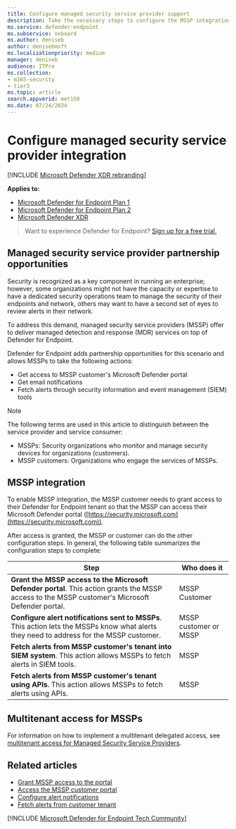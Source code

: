 ```yaml
---
title: Configure managed security service provider support
description: Take the necessary steps to configure the MSSP integration with the Microsoft Defender for Endpoint
ms.service: defender-endpoint
ms.subservice: onboard
ms.author: deniseb
author: denisebmsft
ms.localizationpriority: medium
manager: deniseb
audience: ITPro
ms.collection: 
- m365-security
- tier3
ms.topic: article
search.appverid: met150
ms.date: 07/24/2024
---
```


# Configure managed security service provider integration

[!INCLUDE [Microsoft Defender XDR rebranding](../includes/microsoft-defender.md)]

**Applies to:**
- [Microsoft Defender for Endpoint Plan 1](microsoft-defender-endpoint.md)
- [Microsoft Defender for Endpoint Plan 2](microsoft-defender-endpoint.md)
- [Microsoft Defender XDR](/defender-xdr)

> Want to experience Defender for Endpoint? [Sign up for a free trial.](https://go.microsoft.com/fwlink/p/?linkid=2225630)

## Managed security service provider partnership opportunities

Security is recognized as a key component in running an enterprise; however, some organizations might not have the capacity or expertise to have a dedicated security operations team to manage the security of their endpoints and network, others may want to have a second set of eyes to review alerts in their network.

To address this demand, managed security service providers (MSSP) offer to deliver managed detection and response (MDR) services on top of Defender for Endpoint. 

Defender for Endpoint adds partnership opportunities for this scenario and allows MSSPs to take the following actions:

- Get access to MSSP customer's Microsoft Defender portal
- Get email notifications
- Fetch alerts through security information and event management (SIEM) tools

> [!NOTE]
> The following terms are used in this article to distinguish between the service provider and service consumer:
> - MSSPs: Security organizations who monitor and manage security devices for organizations (customers).
> - MSSP customers: Organizations who engage the services of MSSPs.

## MSSP integration

To enable MSSP integration, the MSSP customer needs to grant access to their Defender for Endpoint tenant so that the MSSP can access their Microsoft Defender portal ([https://security.microsoft.com](https://security.microsoft.com)).

After access is granted, the MSSP or customer can do the other configuration steps. In general, the following table summarizes the configuration steps to complete:

| Step | Who does it|
|---|---|
| **Grant the MSSP access to the Microsoft Defender portal**. This action grants the MSSP access to the MSSP customer's Microsoft Defender portal. | MSSP Customer |
| **Configure alert notifications sent to MSSPs**. This action lets the MSSPs know what alerts they need to address for the MSSP customer. | MSSP customer or MSSP |
| **Fetch alerts from MSSP customer's tenant into SIEM system**. This action allows MSSPs to fetch alerts in SIEM tools. | MSSP |
| **Fetch alerts from MSSP customer's tenant using APIs**. This action allows MSSPs to fetch alerts using APIs. | MSSP |

## Multitenant access for MSSPs

For information on how to implement a multitenant delegated access, see [multitenant access for Managed Security Service Providers](https://techcommunity.microsoft.com/t5/microsoft-defender-atp/multi-tenant-access-for-managed-security-service-providers/ba-p/1533440).

## Related articles

- [Grant MSSP access to the portal](grant-mssp-access.md)
- [Access the MSSP customer portal](access-mssp-portal.md)
- [Configure alert notifications](configure-mssp-notifications.md)
- [Fetch alerts from customer tenant](api/fetch-alerts-mssp.md)

[!INCLUDE [Microsoft Defender for Endpoint Tech Community](../includes/defender-mde-techcommunity.md)]
